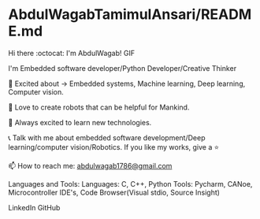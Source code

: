 # AbdulWagabTamimulAnsari/README.md

Hi there :octocat: I'm AbdulWagab!
GIF


I'm Embedded software developer/Python Developer/Creative Thinker

🌱 Excited about -> Embedded systems, Machine learning, Deep learning, Computer vision.

🤖 Love to create robots that can be helpful for Mankind.

📆 Always excited to learn new technologies.

📞 Talk with me about embedded software development/Deep learning/computer vision/Robotics. If you like my works, give a ⭐

📫 How to reach me: abdulwagab1786@gmail.com

Languages and Tools:
Languages: C, C++, Python
Tools: Pycharm, CANoe, Microcontroller IDE's, Code Browser(Visual stdio, Source Insight)


LinkedIn   GitHub 
